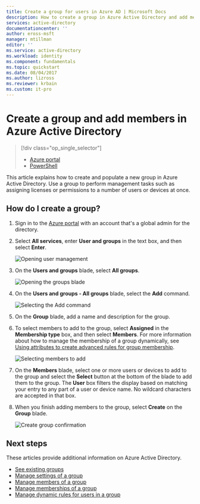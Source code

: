 ```yaml
---
title: Create a group for users in Azure AD | Microsoft Docs
description: How to create a group in Azure Active Directory and add members to the group
services: active-directory
documentationcenter: ''
author: eross-msft
manager: mtillman
editor: ''
ms.service: active-directory
ms.workload: identity
ms.component: fundamentals
ms.topic: quickstart
ms.date: 08/04/2017
ms.author: lizross
ms.reviewer: krbain
ms.custom: it-pro                         
---
```


# Create a group and add members in Azure Active Directory
> [!div class="op_single_selector"]
> * [Azure portal](active-directory-groups-create-azure-portal.md)
> * [PowerShell](../active-directory-accessmanagement-groups-settings-v2-cmdlets.md)

This article explains how to create and populate a new group in Azure Active Directory. Use a group to perform management tasks such as assigning licenses or permissions to a number of users or devices at once.

## How do I create a group?
1. Sign in to the [Azure portal](https://portal.azure.com) with an account that's a global admin for the directory.
2. Select **All services**, enter **User and groups** in the text box, and then select **Enter**.

   ![Opening user management](./media/active-directory-groups-create-azure-portal/search-user-management.png)
3. On the **Users and groups** blade, select **All groups**.

   ![Opening the groups blade](./media/active-directory-groups-create-azure-portal/view-groups-blade.png)
4. On the **Users and groups - All groups** blade, select the **Add** command.

   ![Selecting the Add command](./media/active-directory-groups-create-azure-portal/add-group-command.png)
5. On the **Group** blade, add a name and description for the group.
6. To select members to add to the group, select **Assigned** in the **Membership type** box, and then select **Members**. For more information about how to manage the membership of a group dynamically, see [Using attributes to create advanced rules for group membership](../users-groups-roles/groups-dynamic-membership.md).

   ![Selecting members to add](./media/active-directory-groups-create-azure-portal/select-members.png)
7. On the **Members** blade, select one or more users or devices to add to the group and select the **Select** button at the bottom of the blade to add them to the group. The **User** box filters the display based on matching your entry to any part of a user or device name. No wildcard characters are accepted in that box.
8. When you finish adding members to the group, select **Create** on the **Group** blade.    

   ![Create group confirmation](./media/active-directory-groups-create-azure-portal/create-group-confirmation.png)


## Next steps
These articles provide additional information on Azure Active Directory.

* [See existing groups](active-directory-groups-view-azure-portal.md)
* [Manage settings of a group](active-directory-groups-settings-azure-portal.md)
* [Manage members of a group](active-directory-groups-members-azure-portal.md)
* [Manage memberships of a group](active-directory-groups-membership-azure-portal.md)
* [Manage dynamic rules for users in a group](../users-groups-roles/groups-dynamic-membership.md)
